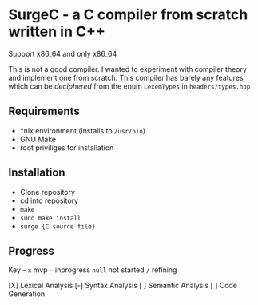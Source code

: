 
# SurgeC - a C compiler from scratch written in C++

Support x86_64 and only x86_64

This is not a good compiler. I wanted to experiment
with compiler theory and implement one from scratch.
This compiler has barely any features which can be
_deciphered_ from the enum `LexemTypes` in `headers/types.hpp`

## Requirements 
 - *nix environment (installs to `/usr/bin`)
 - GNU Make
 - root priviliges for installation

## Installation
 - Clone repository
 - cd into repository
 - `make`
 - `sudo make install`
 - `surge {C source file}`

## Progress
Key - 
    `x` mvp
    `-` inprogress
    `null` not started
    `/` refining


 [X] Lexical Analysis
 [-] Syntax Analysis
 [ ] Semantic Analysis
 [ ] Code Generation